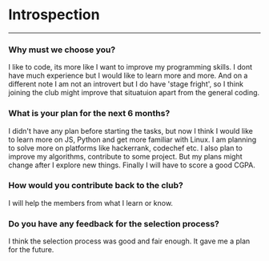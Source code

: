 # Introspection
---
### Why must we choose you?
I like to code, its more like I want to improve my programming skills. I dont have much experience but I would like to learn more and more. And on a different note I am not an introvert but I do have 'stage fright', so I think joining the club might improve that situatuion apart from the general coding.
### What is your plan for the next 6 months?
I didn't have any plan before starting the tasks, but now I think I would like to learn more on JS, Python and get more familiar with Linux. I am planning to solve more on platforms like hackerrank, codechef etc. I also plan to improve my algorithms, contribute to some project. But my plans might change after I explore new things. Finally I will have to score a good CGPA. 
### How would you contribute back to the club?
I will help the members from what I learn or know.
### Do you have any feedback for the selection process?
I think the selection process was good and fair enough. It gave me a plan for the future.


